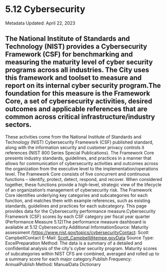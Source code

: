 # 5.12 Cybersecurity
Metadata Updated: April 22, 2023

The National Institute of Standards and Technology (NIST) provides a Cybersecurity Framework (CSF) for benchmarking and measuring the maturity level of cyber security programs across all industries. The City uses this framework and toolset to measure and report on its internal cyber security program.The foundation for this measure is the Framework Core, a set of cybersecurity activities, desired outcomes and applicable references that are common across critical infrastructure/industry sectors.
---
These activities come from the National Institute of Standards and Technology (NIST) Cybersecurity Framework (CSF) published standard, along with the information security and customer privacy controls it references (NIST 800 Series Special Publications). The Framework Core presents industry standards, guidelines, and practices in a manner that allows for communication of cybersecurity activities and outcomes across the organization from the executive level to the implementation/operations level.  The Framework Core consists of five concurrent and continuous functions – identify, protect, detect, respond, and recover.  When considered together, these functions provide a high-level, strategic view of the lifecycle of an organization’s management of cybersecurity risk.  The Framework Core identifies underlying key categories and subcategories for each function, and matches them with example references, such as existing standards, guidelines and practices for each subcategory. This page provides data for the Cybersecurity performance measure.Cybersecurity Framework (CSF) scores by each CSF category per fiscal year quarter (Performance Measure 5.12)The performance measure dashboard is available at 5.12 Cybersecurity.Additional InformationSource: Maturity assessment /https://www.nist.gov/topics/cybersecurityContact: Scott CampbellContact E-Mail: Scott_Campbell@tempe.govData Source Type: ExcelPreparation Method: The data is a summary of a detailed and confidential analysis of the city's cyber security program. Maturity scores of subcategories within NIST CFS are combined, averaged and rolled up to a summary score for each major category.Publish Frequency: AnnualPublish Method: ManualData Dictionary

